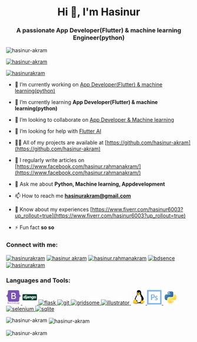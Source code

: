 <h1 align="center">Hi 👋, I'm Hasinur</h1>
<h3 align="center">A passionate App Developer(Flutter) & machine learning Engineer(python) </h3>

<p align="left"> <img src="https://komarev.com/ghpvc/?username=hasinur-akram&label=Profile%20views&color=0e75b6&style=flat" alt="hasinur-akram" /> </p>

<p align="left"> <a href="https://github.com/ryo-ma/github-profile-trophy"><img src="https://github-profile-trophy.vercel.app/?username=hasinur-akram" alt="hasinur-akram" /></a> </p>

<p align="left"> <a href="https://twitter.com/hasinurakram" target="blank"><img src="https://img.shields.io/twitter/follow/hasinurakram?logo=twitter&style=for-the-badge" alt="hasinurakram" /></a> </p>

- 🔭 I’m currently working on [App Developer(Flutter) & machine learning(python)](https://hrventureai.com/)

- 🌱 I’m currently learning **App Developer(Flutter) & machine learning(python)**

- 👯 I’m looking to collaborate on [App Developer & Machine learning](https://hrventureai.com/)

- 🤝 I’m looking for help with [Flutter AI](https://hrventureai.com/)

- 👨‍💻 All of my projects are available at [https://github.com/hasinur-akram](https://github.com/hasinur-akram)

- 📝 I regularly write articles on [https://www.facebook.com/hasinur.rahmanakram/](https://www.facebook.com/hasinur.rahmanakram/)

- 💬 Ask me about **Python, Machine learning, Appdevelopment**

- 📫 How to reach me **hasinurakram@gmail.com**

- 📄 Know about my experiences [https://www.fiverr.com/hasinur6003?up_rollout=true](https://www.fiverr.com/hasinur6003?up_rollout=true)

- ⚡ Fun fact **so so**

<h3 align="left">Connect with me:</h3>
<p align="left">
<a href="https://twitter.com/hasinurakram" target="blank"><img align="center" src="https://raw.githubusercontent.com/rahuldkjain/github-profile-readme-generator/master/src/images/icons/Social/twitter.svg" alt="hasinurakram" height="30" width="40" /></a>
<a href="https://linkedin.com/in/hasinur akram" target="blank"><img align="center" src="https://raw.githubusercontent.com/rahuldkjain/github-profile-readme-generator/master/src/images/icons/Social/linked-in-alt.svg" alt="hasinur akram" height="30" width="40" /></a>
<a href="https://fb.com/hasinur.rahmanakram" target="blank"><img align="center" src="https://raw.githubusercontent.com/rahuldkjain/github-profile-readme-generator/master/src/images/icons/Social/facebook.svg" alt="hasinur.rahmanakram" height="30" width="40" /></a>
<a href="https://www.youtube.com/c/bdsence" target="blank"><img align="center" src="https://raw.githubusercontent.com/rahuldkjain/github-profile-readme-generator/master/src/images/icons/Social/youtube.svg" alt="bdsence" height="30" width="40" /></a>
<a href="https://www.hackerrank.com/hasinurakram" target="blank"><img align="center" src="https://raw.githubusercontent.com/rahuldkjain/github-profile-readme-generator/master/src/images/icons/Social/hackerrank.svg" alt="hasinurakram" height="30" width="40" /></a>
</p>

<h3 align="left">Languages and Tools:</h3>
<p align="left"> <a href="https://getbootstrap.com" target="_blank"> <img src="https://raw.githubusercontent.com/devicons/devicon/master/icons/bootstrap/bootstrap-plain-wordmark.svg" alt="bootstrap" width="40" height="40"/> </a> <a href="https://www.djangoproject.com/" target="_blank"> <img src="https://raw.githubusercontent.com/devicons/devicon/master/icons/django/django-original.svg" alt="django" width="40" height="40"/> </a> <a href="https://flask.palletsprojects.com/" target="_blank"> <img src="https://www.vectorlogo.zone/logos/pocoo_flask/pocoo_flask-icon.svg" alt="flask" width="40" height="40"/> </a> <a href="https://git-scm.com/" target="_blank"> <img src="https://www.vectorlogo.zone/logos/git-scm/git-scm-icon.svg" alt="git" width="40" height="40"/> </a> <a href="https://gridsome.org/" target="_blank"> <img src="https://www.vectorlogo.zone/logos/gridsome/gridsome-icon.svg" alt="gridsome" width="40" height="40"/> </a> <a href="https://www.adobe.com/in/products/illustrator.html" target="_blank"> <img src="https://www.vectorlogo.zone/logos/adobe_illustrator/adobe_illustrator-icon.svg" alt="illustrator" width="40" height="40"/> </a> <a href="https://www.linux.org/" target="_blank"> <img src="https://raw.githubusercontent.com/devicons/devicon/master/icons/linux/linux-original.svg" alt="linux" width="40" height="40"/> </a> <a href="https://www.photoshop.com/en" target="_blank"> <img src="https://raw.githubusercontent.com/devicons/devicon/master/icons/photoshop/photoshop-line.svg" alt="photoshop" width="40" height="40"/> </a> <a href="https://www.python.org" target="_blank"> <img src="https://raw.githubusercontent.com/devicons/devicon/master/icons/python/python-original.svg" alt="python" width="40" height="40"/> </a> <a href="https://www.selenium.dev" target="_blank"> <img src="https://raw.githubusercontent.com/detain/svg-logos/780f25886640cef088af994181646db2f6b1a3f8/svg/selenium-logo.svg" alt="selenium" width="40" height="40"/> </a> <a href="https://www.sqlite.org/" target="_blank"> <img src="https://www.vectorlogo.zone/logos/sqlite/sqlite-icon.svg" alt="sqlite" width="40" height="40"/> </a> </p>

<p><img align="left" src="https://github-readme-stats.vercel.app/api/top-langs?username=hasinur-akram&show_icons=true&locale=en&layout=compact" alt="hasinur-akram" /></p>

<p>&nbsp;<img align="center" src="https://github-readme-stats.vercel.app/api?username=hasinur-akram&show_icons=true&locale=en" alt="hasinur-akram" /></p>

<p><img align="center" src="https://github-readme-streak-stats.herokuapp.com/?user=hasinur-akram&" alt="hasinur-akram" /></p>
